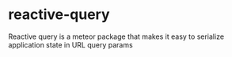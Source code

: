 # reactive-query
Reactive query is a meteor package that makes it easy to serialize application state in URL query params
